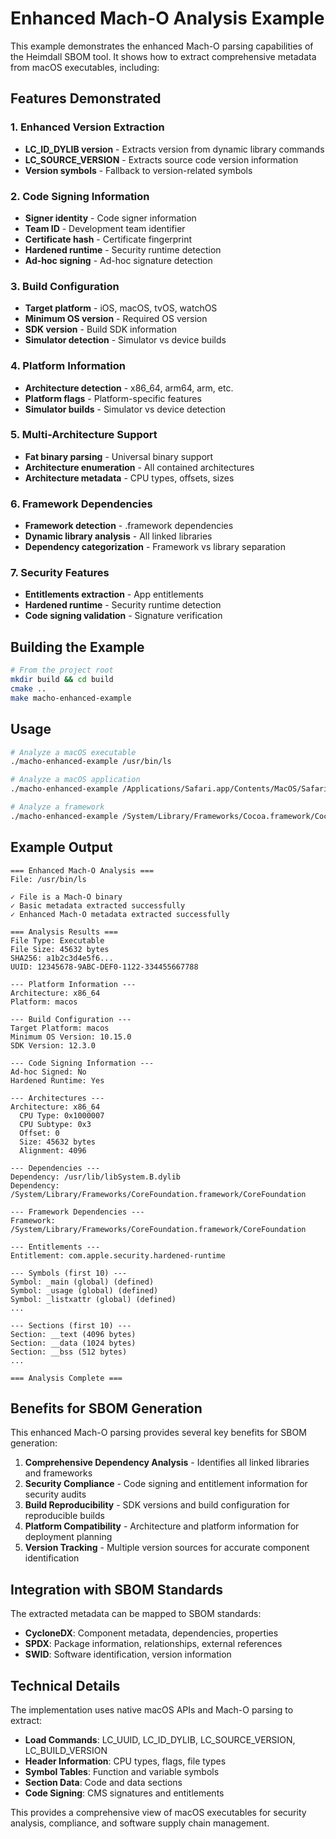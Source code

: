 # Enhanced Mach-O Analysis Example

This example demonstrates the enhanced Mach-O parsing capabilities of the Heimdall SBOM tool. It shows how to extract comprehensive metadata from macOS executables, including:

## Features Demonstrated

### 1. **Enhanced Version Extraction**
- **LC_ID_DYLIB version** - Extracts version from dynamic library commands
- **LC_SOURCE_VERSION** - Extracts source code version information
- **Version symbols** - Fallback to version-related symbols

### 2. **Code Signing Information**
- **Signer identity** - Code signer information
- **Team ID** - Development team identifier
- **Certificate hash** - Certificate fingerprint
- **Hardened runtime** - Security runtime detection
- **Ad-hoc signing** - Ad-hoc signature detection

### 3. **Build Configuration**
- **Target platform** - iOS, macOS, tvOS, watchOS
- **Minimum OS version** - Required OS version
- **SDK version** - Build SDK information
- **Simulator detection** - Simulator vs device builds

### 4. **Platform Information**
- **Architecture detection** - x86_64, arm64, arm, etc.
- **Platform flags** - Platform-specific features
- **Simulator builds** - Simulator vs device detection

### 5. **Multi-Architecture Support**
- **Fat binary parsing** - Universal binary support
- **Architecture enumeration** - All contained architectures
- **Architecture metadata** - CPU types, offsets, sizes

### 6. **Framework Dependencies**
- **Framework detection** - .framework dependencies
- **Dynamic library analysis** - All linked libraries
- **Dependency categorization** - Framework vs library separation

### 7. **Security Features**
- **Entitlements extraction** - App entitlements
- **Hardened runtime** - Security runtime detection
- **Code signing validation** - Signature verification

## Building the Example

```bash
# From the project root
mkdir build && cd build
cmake ..
make macho-enhanced-example
```

## Usage

```bash
# Analyze a macOS executable
./macho-enhanced-example /usr/bin/ls

# Analyze a macOS application
./macho-enhanced-example /Applications/Safari.app/Contents/MacOS/Safari

# Analyze a framework
./macho-enhanced-example /System/Library/Frameworks/Cocoa.framework/Cocoa
```

## Example Output

```
=== Enhanced Mach-O Analysis ===
File: /usr/bin/ls

✓ File is a Mach-O binary
✓ Basic metadata extracted successfully
✓ Enhanced Mach-O metadata extracted successfully

=== Analysis Results ===
File Type: Executable
File Size: 45632 bytes
SHA256: a1b2c3d4e5f6...
UUID: 12345678-9ABC-DEF0-1122-334455667788

--- Platform Information ---
Architecture: x86_64
Platform: macos

--- Build Configuration ---
Target Platform: macos
Minimum OS Version: 10.15.0
SDK Version: 12.3.0

--- Code Signing Information ---
Ad-hoc Signed: No
Hardened Runtime: Yes

--- Architectures ---
Architecture: x86_64
  CPU Type: 0x1000007
  CPU Subtype: 0x3
  Offset: 0
  Size: 45632 bytes
  Alignment: 4096

--- Dependencies ---
Dependency: /usr/lib/libSystem.B.dylib
Dependency: /System/Library/Frameworks/CoreFoundation.framework/CoreFoundation

--- Framework Dependencies ---
Framework: /System/Library/Frameworks/CoreFoundation.framework/CoreFoundation

--- Entitlements ---
Entitlement: com.apple.security.hardened-runtime

--- Symbols (first 10) ---
Symbol: _main (global) (defined)
Symbol: _usage (global) (defined)
Symbol: _listxattr (global) (defined)
...

--- Sections (first 10) ---
Section: __text (4096 bytes)
Section: __data (1024 bytes)
Section: __bss (512 bytes)
...

=== Analysis Complete ===
```

## Benefits for SBOM Generation

This enhanced Mach-O parsing provides several key benefits for SBOM generation:

1. **Comprehensive Dependency Analysis** - Identifies all linked libraries and frameworks
2. **Security Compliance** - Code signing and entitlement information for security audits
3. **Build Reproducibility** - SDK versions and build configuration for reproducible builds
4. **Platform Compatibility** - Architecture and platform information for deployment planning
5. **Version Tracking** - Multiple version sources for accurate component identification

## Integration with SBOM Standards

The extracted metadata can be mapped to SBOM standards:

- **CycloneDX**: Component metadata, dependencies, properties
- **SPDX**: Package information, relationships, external references
- **SWID**: Software identification, version information

## Technical Details

The implementation uses native macOS APIs and Mach-O parsing to extract:

- **Load Commands**: LC_UUID, LC_ID_DYLIB, LC_SOURCE_VERSION, LC_BUILD_VERSION
- **Header Information**: CPU types, flags, file types
- **Symbol Tables**: Function and variable symbols
- **Section Data**: Code and data sections
- **Code Signing**: CMS signatures and entitlements

This provides a comprehensive view of macOS executables for security analysis, compliance, and software supply chain management. 